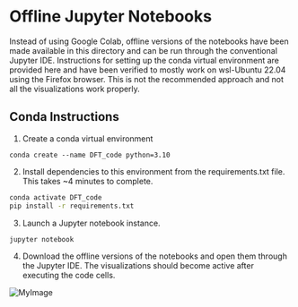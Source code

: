 # Offline Jupyter Notebooks
Instead of using Google Colab, offline versions of the notebooks have been made available in this directory and can be run through the conventional Jupyter IDE. Instructions for setting up the conda virtual environment are provided here and have been verified to mostly work on wsl-Ubuntu 22.04 using the Firefox browser. This is not the recommended approach and not all the visualizations work properly.
## Conda Instructions
1. Create a conda virtual environment 
```
conda create --name DFT_code python=3.10
```
2. Install dependencies to this environment from the requirements.txt file. This takes ~4 minutes to complete.
```sh
conda activate DFT_code
pip install -r requirements.txt
```
3. Launch a Jupyter notebook instance.
```sh
jupyter notebook
```
4. Download the offline versions of the notebooks and open them through the Jupyter IDE. The visualizations should become active after executing the code cells.

![MyImage](https://www.neuralnine.com/wp-content/uploads/2020/07/cropped-Design-ohne-Titel-1-2.png)
